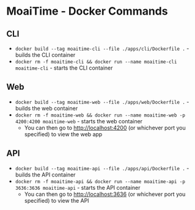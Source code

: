# MoaiTime - Docker Commands

## CLI

- `docker build --tag moaitime-cli --file ./apps/cli/Dockerfile .` - builds the CLI container
- `docker rm -f moaitime-cli && docker run --name moaitime-cli moaitime-cli` - starts the CLI container

## Web

- `docker build --tag moaitime-web --file ./apps/web/Dockerfile .` - builds the web container
- `docker rm -f moaitime-web && docker run --name moaitime-web -p 4200:4200 moaitime-web` - starts the web container
  - You can then go to <http://localhost:4200> (or whichever port you specified) to view the web app

## API

- `docker build --tag moaitime-api --file ./apps/api/Dockerfile .` - builds the API container
- `docker rm -f moaitime-api && docker run --name moaitime-api -p 3636:3636 moaitime-api` - starts the API container
  - You can then go to <http://localhost:3636> (or whichever port you specified) to view the API
